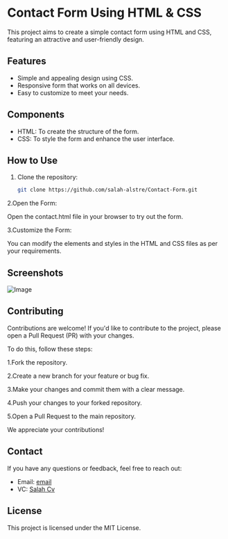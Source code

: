 # Contact Form Using HTML & CSS
This project aims to create a simple contact form using HTML and CSS, featuring an attractive and user-friendly design.

## Features
- Simple and appealing design using CSS.
- Responsive form that works on all devices.
- Easy to customize to meet your needs.


## Components
- HTML: To create the structure of the form.
- CSS: To style the form and enhance the user interface.

## How to Use

1. Clone the repository:
   ```bash
   git clone https://github.com/salah-alstre/Contact-Form.git

2.Open the Form:

Open the contact.html file in your browser to try out the form.

3.Customize the Form:

You can modify the elements and styles in the HTML and CSS files as per your requirements.

## Screenshots

![Image](https://github.com/salah-alstre/Contact-Form/blob/main/assets/email_error.jpg)


## Contributing

Contributions are welcome! If you'd like to contribute to the project, please open a Pull Request (PR) with your changes.

To do this, follow these steps:

1.Fork the repository.

2.Create a new branch for your feature or bug fix.

3.Make your changes and commit them with a clear message.

4.Push your changes to your forked repository.

5.Open a Pull Request to the main repository.

We appreciate your contributions!


## Contact
If you have any questions or feedback, feel free to reach out:

- Email: [email](mailto:error.salah59@gmail.com)
- VC:    [ Salah Cv ](https://salahcv.site/)


## License
This project is licensed under the MIT License.
